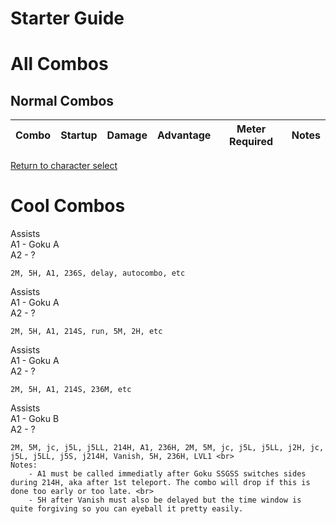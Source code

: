 # Starter Guide

# All Combos  

## Normal Combos  

| Combo | Startup | Damage | Advantage | Meter Required | Notes |
| ----- | ------- | ------ | --------- | -------------- | ----- |


[Return to character select](./index.md)  

<h1>Cool Combos</h1>
<p>
    Assists<br>
    A1 - Goku A<br>
    A2 - ?<br>

    2M, 5H, A1, 236S, delay, autocombo, etc
</p>

<p>
    Assists<br>
    A1 - Goku A<br>
    A2 - ?<br>

    2M, 5H, A1, 214S, run, 5M, 2H, etc
</p>

<p>
    Assists<br>
    A1 - Goku A<br>
    A2 - ?<br>

    2M, 5H, A1, 214S, 236M, etc
</p>

<p>
    Assists<br>
    A1 - Goku B<br>
    A2 - ?<br>

    2M, 5M, jc, j5L, j5LL, 214H, A1, 236H, 2M, 5M, jc, j5L, j5LL, j2H, jc, j5L, j5LL, j5S, j214H, Vanish, 5H, 236H, LVL1 <br>
    Notes: 
        - A1 must be called immediatly after Goku SSGSS switches sides during 214H, aka after 1st teleport. The combo will drop if this is done too early or too late. <br>
        - 5H after Vanish must also be delayed but the time window is quite forgiving so you can eyeball it pretty easily.
</p>